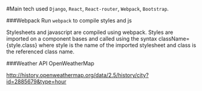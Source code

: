 #Main tech used
`Django`, `React`, `React-router`, `Webpack`, `Bootstrap`.

###Webpack
Run `webpack` to compile styles and js

Stylesheets and javascript are compiled using webpack. Styles are imported on a component bases and called using the syntax className={style.class} where style is the name of the imported stylesheet and class is the referenced class name.

###Weather API
OpenWeatherMap

http://history.openweathermap.org/data/2.5/history/city?id=2885679&type=hour
